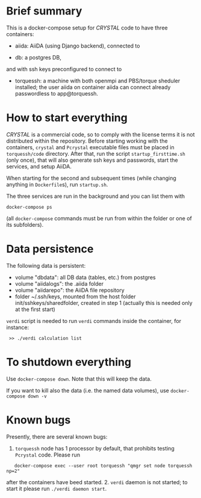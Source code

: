 # Brief summary

This is a docker-compose setup for *CRYSTAL* code to have three containers:

- aiida: AiiDA (using Django backend), connected to 

- db: a postgres DB, 
  
and with ssh keys preconfigured to connect to 

- torquessh: a machine with both openmpi and PBS/torque sheduler installed; the user aiida on container
  aiida can connect already passwordless to app@torquessh. 
  
# How to start everything

*CRYSTAL* is a commercial code, so to comply with the license terms it is not distributed within the repository. 
Before starting working with the containers, `crystal` and `Pcrystal` executable files must be placed in `torquessh/code` 
directory. After that, run the script `startup_firsttime.sh` (only once), that will also
generate ssh keys and passwords, start the services, and setup AiiDA.

When starting for the second and subsequent times (while changing anything in `Dockerfile`s), run `startup.sh`.

The three services are run in the background and you can list them with

`docker-compose ps`

(all `docker-compose` commands must be run from within the folder or one
of its subfolders).

# Data persistence

The following data is persistent:

- volume "dbdata": all DB data (tables, etc.) from postgres
- volume "aiidalogs": the .aiida folder
- volume "aiidarepo": the AiiDA file repository
- folder ~/.ssh/keys, mounted from the host folder init/sshkeys/sharedfolder,
  created in step 1 (actually this is needed only at the first start)

`verdi` script is needed to run `verdi` commands inside the container, for instance:
```shell
 >> ./verdi calculation list
```

# To shutdown everything

Use `docker-compose down`. Note that this will keep the data.

If you want to kill also the data (i.e. the named data volumes), use
`docker-compose down -v`

# Known bugs

Presently, there are several known bugs:

1. `torquessh` node has 1 processor by default, that prohibits testing `Pcrystal` code. Please run 
```
   docker-compose exec --user root torquessh "qmgr set node torquessh np=2" 
```   
after the containers have beed started.
2. `verdi` daemon is not started; to start it please run `./verdi daemon start`.
